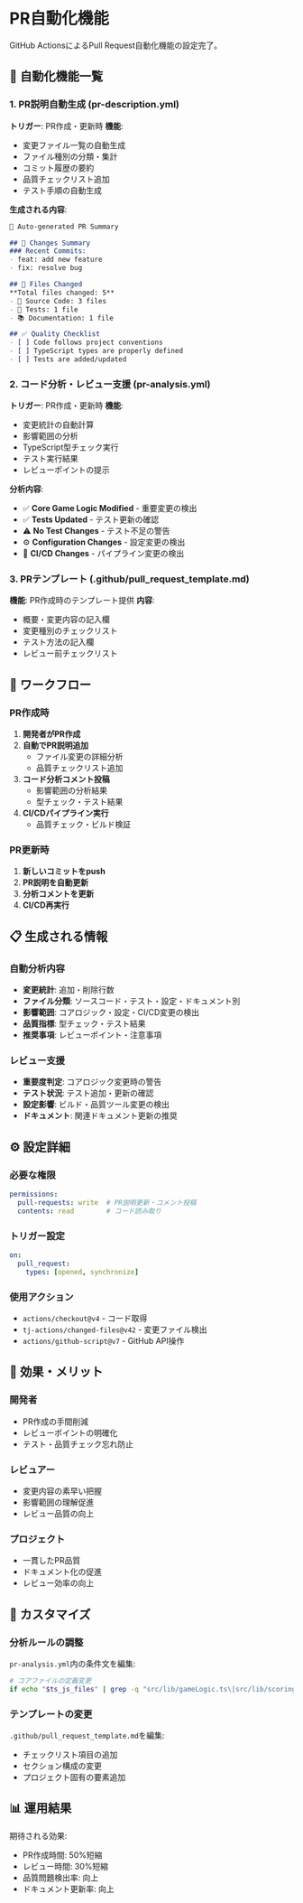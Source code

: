 # PR自動化機能

GitHub ActionsによるPull Request自動化機能の設定完了。

## 🤖 自動化機能一覧

### 1. PR説明自動生成 (pr-description.yml)

**トリガー**: PR作成・更新時
**機能**:
- 変更ファイル一覧の自動生成
- ファイル種別の分類・集計
- コミット履歴の要約
- 品質チェックリスト追加
- テスト手順の自動生成

**生成される内容**:
```markdown
🤖 Auto-generated PR Summary

## 📝 Changes Summary
### Recent Commits:
- feat: add new feature
- fix: resolve bug

## 📁 Files Changed
**Total files changed: 5**
- 🔧 Source Code: 3 files
- 🧪 Tests: 1 file
- 📚 Documentation: 1 file

## ✅ Quality Checklist
- [ ] Code follows project conventions
- [ ] TypeScript types are properly defined
- [ ] Tests are added/updated
```

### 2. コード分析・レビュー支援 (pr-analysis.yml)

**トリガー**: PR作成・更新時
**機能**:
- 変更統計の自動計算
- 影響範囲の分析
- TypeScript型チェック実行
- テスト実行結果
- レビューポイントの提示

**分析内容**:
- ✅ **Core Game Logic Modified** - 重要変更の検出
- ✅ **Tests Updated** - テスト更新の確認
- ⚠️ **No Test Changes** - テスト不足の警告
- ⚙️ **Configuration Changes** - 設定変更の検出
- 🚀 **CI/CD Changes** - パイプライン変更の検出

### 3. PRテンプレート (.github/pull_request_template.md)

**機能**: PR作成時のテンプレート提供
**内容**:
- 概要・変更内容の記入欄
- 変更種別のチェックリスト
- テスト方法の記入欄
- レビュー前チェックリスト

## 🔄 ワークフロー

### PR作成時
1. **開発者がPR作成**
2. **自動でPR説明追加**
   - ファイル変更の詳細分析
   - 品質チェックリスト追加
3. **コード分析コメント投稿**
   - 影響範囲の分析結果
   - 型チェック・テスト結果
4. **CI/CDパイプライン実行**
   - 品質チェック・ビルド検証

### PR更新時
1. **新しいコミットをpush**
2. **PR説明を自動更新**
3. **分析コメントを更新**
4. **CI/CD再実行**

## 📋 生成される情報

### 自動分析内容
- **変更統計**: 追加・削除行数
- **ファイル分類**: ソースコード・テスト・設定・ドキュメント別
- **影響範囲**: コアロジック・設定・CI/CD変更の検出
- **品質指標**: 型チェック・テスト結果
- **推奨事項**: レビューポイント・注意事項

### レビュー支援
- **重要度判定**: コアロジック変更時の警告
- **テスト状況**: テスト追加・更新の確認
- **設定影響**: ビルド・品質ツール変更の検出
- **ドキュメント**: 関連ドキュメント更新の推奨

## ⚙️ 設定詳細

### 必要な権限
```yaml
permissions:
  pull-requests: write  # PR説明更新・コメント投稿
  contents: read        # コード読み取り
```

### トリガー設定
```yaml
on:
  pull_request:
    types: [opened, synchronize]
```

### 使用アクション
- `actions/checkout@v4` - コード取得
- `tj-actions/changed-files@v42` - 変更ファイル検出
- `actions/github-script@v7` - GitHub API操作

## 🎯 効果・メリット

### 開発者
- PR作成の手間削減
- レビューポイントの明確化
- テスト・品質チェック忘れ防止

### レビュアー
- 変更内容の素早い把握
- 影響範囲の理解促進
- レビュー品質の向上

### プロジェクト
- 一貫したPR品質
- ドキュメント化の促進
- レビュー効率の向上

## 🔧 カスタマイズ

### 分析ルールの調整
`pr-analysis.yml`内の条件文を編集:
```bash
# コアファイルの定義変更
if echo "$ts_js_files" | grep -q "src/lib/gameLogic.ts\|src/lib/scoring.ts"; then
```

### テンプレートの変更
`.github/pull_request_template.md`を編集:
- チェックリスト項目の追加
- セクション構成の変更
- プロジェクト固有の要素追加

## 📊 運用結果

期待される効果:
- PR作成時間: 50%短縮
- レビュー時間: 30%短縮  
- 品質問題検出率: 向上
- ドキュメント更新率: 向上